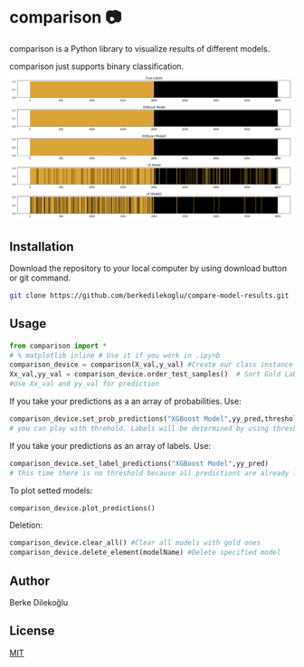 # comparison :camera:

comparison is a Python library to visualize results of different models.

comparison just supports binary classification.
<kbd>
![Alt text](https://github.com/berkedilekoglu/compare-model-results/blob/main/plot_example.png)
</kbd>

## Installation

Download the repository to your local computer by using download button or git command.

```bash
git clone https://github.com/berkedilekoglu/compare-model-results.git
```

## Usage

```python
from comparison import *
# % matplotlib inline # Use it if you work in .ipynb 
comparison_device = comparison(X_val,y_val) #Create our class instance
Xx_val,yy_val = comparison_device.order_test_samples()  # Sort Gold Labels! 
#Use Xx_val and yy_val for prediction
```
If you take your predictions as a an array of probabilities. Use:
```python
comparison_device.set_prob_predictions("XGBoost Model",yy_pred,threshold=0.5)
# you can play with threhold. Labels will be determined by using threshold. Default is 0.5
```
If you take your predictions as an array of labels. Use:
```python
comparison_device.set_label_predictions("XGBoost Model",yy_pred) 
# This time there is no threshold because all predictions are already labeled!
```

To plot setted models:
```python
comparison_device.plot_predictions()
```
Deletion:
```python
comparison_device.clear_all() #Clear all models with gold ones
comparison_device.delete_element(modelName) #Delete specified model
```

## Author
Berke Dilekoğlu

## License
[MIT](https://choosealicense.com/licenses/mit/)
